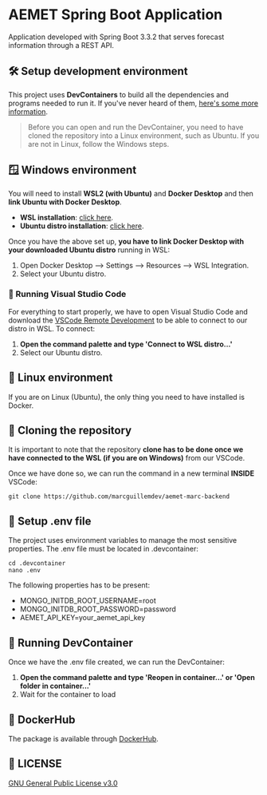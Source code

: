 # AEMET Spring Boot Application
Application developed with Spring Boot 3.3.2 that serves forecast information through a REST API.

## 🛠️ Setup development environment
This project uses **DevContainers** to build all the dependencies and programs needed to run it.
If you've never heard of them, [here's some more information](https://code.visualstudio.com/docs/devcontainers/containers).

> Before you can open and run the DevContainer, you need to have cloned
> the repository into a Linux environment, such as Ubuntu. 
> If you are not in Linux, follow the Windows steps.

## 🪟 Windows environment
You will need to install **WSL2 (with Ubuntu)** and **Docker Desktop** and then **link Ubuntu with Docker Desktop**.

 - **WSL installation**: [click here](https://learn.microsoft.com/en-us/windows/wsl/install).
 - **Ubuntu distro installation**: [click here](https://apps.microsoft.com/detail/9pn20msr04dw?hl=es-es&gl=ES).

Once you have the above set up, **you have to link Docker Desktop with your downloaded Ubuntu distro** running in WSL:
 1. Open Docker Desktop --> Settings --> Resources --> WSL Integration.
 2. Select your Ubuntu distro.

### 📃 Running Visual Studio Code
For everything to start properly, we have to open Visual Studio Code and download the [VSCode Remote Development](https://marketplace.visualstudio.com/items?itemName=ms-vscode-remote.vscode-remote-extensionpack) to be able to connect to our distro in WSL. To connect:

 1. **Open the command palette and type 'Connect to WSL distro...'**
 2. Select our Ubuntu distro.

## 🐧 Linux environment
If you are on Linux (Ubuntu), the only thing you need to have installed is Docker.

##  💾 Cloning the repository
It is important to note that the repository **clone has to be done once we have connected to the WSL (if you are on Windows)** from our VSCode.

Once we have done so, we can run the command in a new terminal **INSIDE** VSCode:

    git clone https://github.com/marcguillemdev/aemet-marc-backend

## 🔧 Setup .env file

The project uses environment variables to manage the most sensitive properties. The .env file must be located in .devcontainer: 

    cd .devcontainer
    nano .env

The following properties has to be present:
 - MONGO_INITDB_ROOT_USERNAME=root
 - MONGO_INITDB_ROOT_PASSWORD=password
 - AEMET_API_KEY=your_aemet_api_key

## 🎉 Running DevContainer
Once we have the .env file created, we can run the DevContainer:
1. **Open the command palette and type 'Reopen in container...' or 'Open folder in container...'**
 2. Wait for the container to load

## 🐋 DockerHub
The package is available through [DockerHub](https://hub.docker.com/r/marcguillemdev/aemet-marc-backend).

## 💼 LICENSE
 [GNU General Public License v3.0](https://github.com/marcguillemdev/aemet-marc-backend/blob/main/LICENSE)
